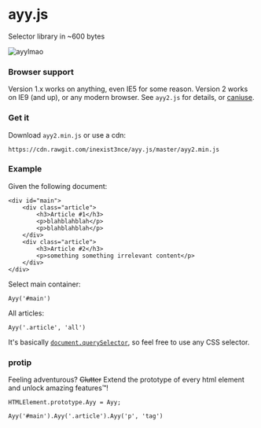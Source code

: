 # ayy.js
Selector library in ~600 bytes

![ayylmao](http://i.imgur.com/Y6eFiMI.gif)

### Browser support
Version 1.x works on anything, even IE5 for some reason. Version 2 works on IE9 (and up), or any modern browser. See `ayy2.js` for details, or [caniuse](http://caniuse.com/#search=querySelector).

### Get it
Download `ayy2.min.js` or use a cdn:
```
https://cdn.rawgit.com/inexist3nce/ayy.js/master/ayy2.min.js
```

### Example
Given the following document:
```
<div id="main">
	<div class="article">
		<h3>Article #1</h3>
		<p>blahblahblah</p>
		<p>blahblahblah</p>
	</div>
	<div class="article">
		<h3>Article #2</h3>
		<p>something something irrelevant content</p>
	</div>
</div>
```

Select main container:
```
Ayy('#main')
```

All articles:
```
Ayy('.article', 'all')
```

It's basically [`document.querySelector`](https://developer.mozilla.org/en-US/docs/Web/API/Document/querySelector), so feel free to use any CSS selector.

### protip
Feeling adventurous? ~~Clutter~~ Extend the prototype of every html element and unlock amazing features™!
```
HTMLElement.prototype.Ayy = Ayy;

Ayy('#main').Ayy('.article').Ayy('p', 'tag')
```
